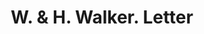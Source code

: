 ---
doi: 10.7916/D8SX7RBQ
date_other: '1901'
date_other_textual: '1901'
form: correspondence
genre:
- Letters (correspondence)
name:
- W. & H. Walker
object_in_context_url: https://biggert.cul.columbia.edu/items/view/ave_biggert_01498
subject_hierarchical_geographic:
- Pittsburgh, Pennsylvania, United States
subject_name:
- W. & H. Walker
title: W. & H. Walker. Letter
sort_title: W. & H. Walker. Letter
call_number: ave_biggert_01498
coordinates:
- 40.439722222222215,-79.97638888888889
pid: ave_biggert_01498
identifiers: ave_biggert_01498
thumbnail: https://derivativo-1.library.columbia.edu/iiif/2/ldpd:344016/full/!256,256/0/native.jpg
permalink: /biggert/ave_biggert_01498/
layout: iiif-image-page
---